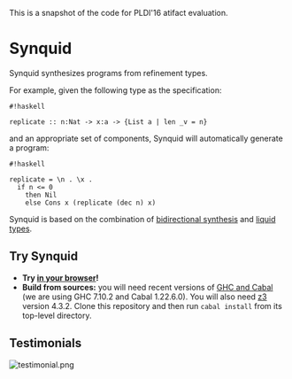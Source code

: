 This is a snapshot of the code for PLDI'16 atifact evaluation.

# Synquid #

Synquid synthesizes programs from refinement types.

For example, given the following type as the specification:
```
#!haskell

replicate :: n:Nat -> x:a -> {List a | len _v = n}
```
and an appropriate set of components, Synquid will automatically generate a program: 
```
#!haskell

replicate = \n . \x . 
  if n <= 0
    then Nil
    else Cons x (replicate (dec n) x)
```

Synquid is based on the combination of [bidirectional synthesis](http://dl.acm.org/citation.cfm?doid=2737924.2738007) and [liquid types](http://dl.acm.org/citation.cfm?doid=1375581.1375602).

## Try Synquid ##

* **Try [in your browser](http://comcom.csail.mit.edu/comcom/#Synquid)!**
* **Build from sources:** you will need recent versions of [GHC and Cabal](https://www.haskell.org/platform/) (we are using GHC 7.10.2 and Cabal 1.22.6.0). You will also need [z3](https://github.com/Z3Prover/z3) version 4.3.2. Clone this repository and then run ```cabal install``` from its top-level directory.

## Testimonials ##

![testimonial.png](https://bitbucket.org/repo/qXe57A/images/104717122-testimonial.png)